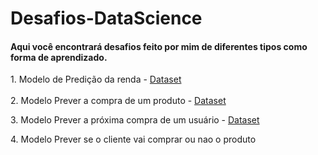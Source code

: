 # Desafios-DataScience

####  Aqui você encontrará desafios feito por mim de diferentes tipos como forma de aprendizado.
 <p>  1. Modelo de Predição da renda  - <a href = http://archive.ics.uci.edu/ml/datasets/Adult> Dataset</a> <br><br>
      2. Modelo Prever a compra de um produto - <a href = https://www.kaggle.com/c/santander-customer-transaction-prediction/data> Dataset</a></p>
      3. Modelo Prever a próxima compra de um usuário - <a href = https://ml-challenge.mercadolibre.com/downloads> Dataset</a></p>
      4. Modelo Prever se o cliente vai comprar ou nao o produto


